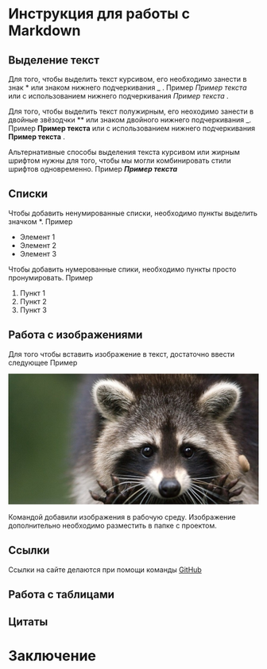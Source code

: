 # Инструкция для работы с Markdown


## Выделение текст

Для того, чтобы выделить текст курсивом, его необходимо занести в знак * или знаком нижнего подчеркивания _ . Пример *Пример текста* или с использованием нижнего подчеркивания _Пример текста_ .

Для того, чтобы выделить текст полужирным, его неоходимо занести в двойные звёзодчки ** или знаком двойного нижнего подчеркивания _. Пример **Пример текста** или с использованием нижнего подчеркивания __Пример текста__ .

Альтернативные способы выделения текста курсивом или жирным шрифтом нужны для того, чтобы мы могли комбинировать стили шрифтов одновременно. Пример *__Пример текста__*

## Списки

Чтобы добавить ненумированные списки, необходимо пункты  выделить значком *. Пример
* Элемент 1
* Элемент 2
* Элемент 3

Чтобы добавить нумерованные спики, необходимо пункты просто пронумировать. Пример
1. Пункт 1
2. Пункт 2
3. Пункт 3


## Работа с изображениями

Для того чтобы вставить изображение в текст, достаточно ввести следующее 
Пример

![Енотик](og_.jpg)

Командой добавили изображения в рабочую среду. Изображение дополнительно необходимо разместить в папке с проектом.


## Ссылки

Ссылки на сайте делаются при помощи команды [GitHub](https://github.com/)

## Работа с таблицами  


## Цитаты


# Заключение

